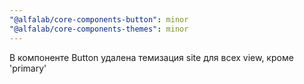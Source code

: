 ```yaml
---
"@alfalab/core-components-button": minor
"@alfalab/core-components-themes": minor
---
```


В компоненте Button удалена темизация site для всех view, кроме 'primary'
